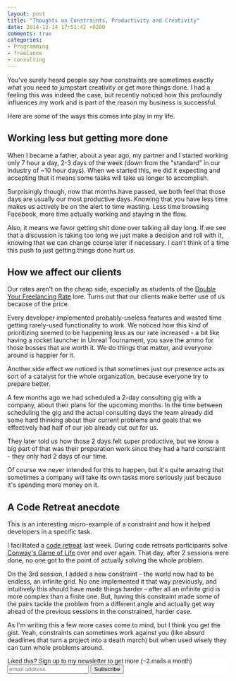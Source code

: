 ```yaml
---
layout: post
title: "Thoughts on Constraints, Productivity and Creativity"
date: 2014-12-14 17:51:42 +0200
comments: true
categories: 
- Programming
- freelance
- consulting
---
```


You've surely heard people say how constraints are sometimes exactly what you need to jumpstart creativity or get more things done. I had a feeling this was indeed the case, but recently noticed how this profoundly influences my work and is part of the reason my business is successful.

Here are some of the ways this comes into play in my life.

## Working less but getting more done

When I became a father, about a year ago, my partner and I started working only 7 hour a day, 2-3 days of the week (down from the "standard" in our industry of ~10 hour days). When we started this, we did it expecting and accepting that it means some tasks will take us longer to accomplish.

Surprisingly though, now that months have passed, we both feel that those days are usually our most productive days. Knowing that you have less time makes us actively be on the alert to time wasting. Less time browsing Facebook, more time actually working and staying in the flow.

Also, it means we favor getting shit done over talking all day long. If we see that a discussion is taking too long we just make a decision and roll with it, knowing that we can change course later if necessary. I can't think of a time this push to just getting things done hurt us.

## How we affect our clients

Our rates aren't on the cheap side, especially as students of the [Double Your Freelancing Rate](http://doubleyourfreelancing.com/rate/) lore. Turns out that our clients make better use of us because of the price.

Every developer implemented probably-useless features and wasted time getting rarely-used functionality to work. We noticed how this kind of prioritizing seemed to be happening less as our rate increased - a bit like having a rocket launcher in Unreal Tournament, you save the ammo for those bosses that are worth it. We do things that matter, and everyone around is happier for it.

Another side effect we noticed is that sometimes just our presence acts as sort of a catalyst for the whole organization, because everyone try to prepare better.

A few months ago we had scheduled a 2-day consulting gig with a company, about their plans for the upcoming months. In the time between scheduling the gig and the actual consulting days the team already did some hard thinking about their current problems and goals that we effectively had half of our job already cut out for us.

They later told us how those 2 days felt super productive, but we know a big part of that was their preparation work since they had a hard constraint - they only had 2 days of our time.

Of course we never intended for this to happen, but it's quite amazing that sometimes a company will take its own tasks more seriously just because it's spending more money on it.

## A Code Retreat anecdote

This is an interesting micro-example of a constraint and how it helped developers in a specific task.

I facilitated a [code retreat](http://coderetreat.org/about) last week. During code retreats participants solve [Conway's Game of Life](http://en.wikipedia.org/wiki/Conway%27s_Game_of_Life) over and over again. That day, after 2 sessions were done, no one got to the point of actually solving the whole problem. 

On the 3rd session, I added a new constraint - the world now had to be endless, an infinite grid. No one implemented it that way previously, and intuitively this should have made things harder - after all an infinite grid is more complex than a finite one. But, having this constraint made some of the pairs tackle the problem from a different angle and actually get way ahead of the previous sessions in the constrained, harder case.

As I'm writing this a few more cases come to mind, but I think you get the gist. Yeah, constraints can sometimes work against you (like absurd deadlines that turn a project into a death march) but when used wisely they can turn whole problems around.

<!-- Begin MailChimp Signup Form -->
<link href="http://cdn-images.mailchimp.com/embedcode/slim-081711.css" rel="stylesheet" type="text/css">
<style type="text/css">
    #mc_embed_signup{background:#fff; clear:left; font:14px Helvetica,Arial,sans-serif; }
    /* Add your own MailChimp form style overrides in your site stylesheet or in this style block.
       We recommend moving this block and the preceding CSS link to the HEAD of your HTML file. */
</style>
<div id="mc_embed_signup">
<form action="http://codelord.us6.list-manage.com/subscribe/post?u=78b36f07d7d2e7e91eb8deee3&amp;id=c9a8d439c8" method="post" id="mc-embedded-subscribe-form" name="mc-embedded-subscribe-form" class="validate" target="_blank" novalidate>
    <label for="mce-EMAIL">Liked this? Sign up to my newsletter to get more (~2 mails a month)</label>
    <input type="email" value="" name="EMAIL" class="email" id="mce-EMAIL" placeholder="email address" required style="display: inline">
    <input type="hidden" value="" name="SIGNUP_URL" class="email" id="mce-SIGNUP_URL">
    <input type="submit" value="Subscribe" name="subscribe" id="mc-embedded-subscribe" class="button" style="display: inline">
</form>
</div>
<script type="text/javascript">
document.getElementById('mce-SIGNUP_URL').value = document.location.href;
</script>
<!--End mc_embed_signup-->
